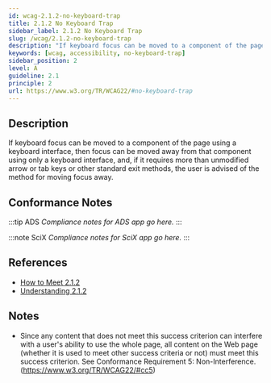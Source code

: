 ```yaml
---
id: wcag-2.1.2-no-keyboard-trap
title: 2.1.2 No Keyboard Trap
sidebar_label: 2.1.2 No Keyboard Trap
slug: /wcag/2.1.2-no-keyboard-trap
description: "If keyboard focus can be moved to a component of the page using a keyboard interface, then focus can be moved away from that component using only a keyboard interface, and, if it requires more than unmodified arrow or tab keys or other standard exit methods, the user is advised of the method for moving focus away."
keywords: [wcag, accessibility, no-keyboard-trap]
sidebar_position: 2
level: A
guideline: 2.1
principle: 2
url: https://www.w3.org/TR/WCAG22/#no-keyboard-trap
---
```


## Description

If keyboard focus can be moved to a component of the page using a keyboard interface, then focus can be moved away from that component using only a keyboard interface, and, if it requires more than unmodified arrow or tab keys or other standard exit methods, the user is advised of the method for moving focus away.

## Conformance Notes

:::tip ADS
_Compliance notes for ADS app go here._
:::

:::note SciX
_Compliance notes for SciX app go here._
:::

## References

- [How to Meet 2.1.2](https://www.w3.org/WAI/WCAG22/quickref/#no-keyboard-trap)
- [Understanding 2.1.2](https://www.w3.org/WAI/WCAG22/Understanding/no-keyboard-trap.html)

## Notes

- Since any content that does not meet this success criterion can interfere with a user's ability to use the whole page, all content on the Web page (whether it is used to meet other success criteria or not) must meet this success criterion. See Conformance Requirement 5: Non-Interference. (https://www.w3.org/TR/WCAG22/#cc5)
